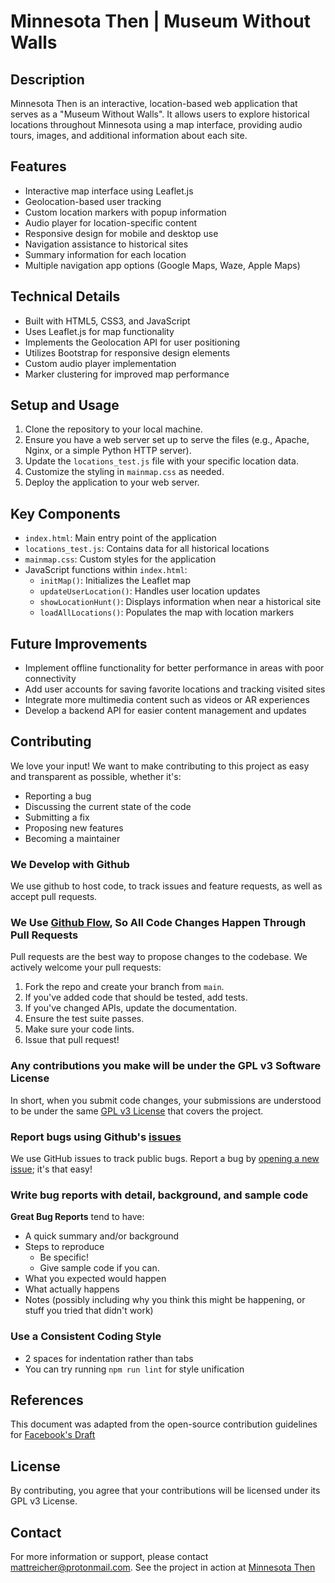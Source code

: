# Minnesota Then | Museum Without Walls

## Description

Minnesota Then is an interactive, location-based web application that serves as a "Museum Without Walls". It allows users to explore historical locations throughout Minnesota using a map interface, providing audio tours, images, and additional information about each site.

## Features

- Interactive map interface using Leaflet.js
- Geolocation-based user tracking
- Custom location markers with popup information
- Audio player for location-specific content
- Responsive design for mobile and desktop use
- Navigation assistance to historical sites
- Summary information for each location
- Multiple navigation app options (Google Maps, Waze, Apple Maps)

## Technical Details

- Built with HTML5, CSS3, and JavaScript
- Uses Leaflet.js for map functionality
- Implements the Geolocation API for user positioning
- Utilizes Bootstrap for responsive design elements
- Custom audio player implementation
- Marker clustering for improved map performance

## Setup and Usage

1. Clone the repository to your local machine.
2. Ensure you have a web server set up to serve the files (e.g., Apache, Nginx, or a simple Python HTTP server).
3. Update the `locations_test.js` file with your specific location data.
4. Customize the styling in `mainmap.css` as needed.
5. Deploy the application to your web server.

## Key Components

- `index.html`: Main entry point of the application
- `locations_test.js`: Contains data for all historical locations
- `mainmap.css`: Custom styles for the application
- JavaScript functions within `index.html`:
  - `initMap()`: Initializes the Leaflet map
  - `updateUserLocation()`: Handles user location updates
  - `showLocationHunt()`: Displays information when near a historical site
  - `loadAllLocations()`: Populates the map with location markers

## Future Improvements

- Implement offline functionality for better performance in areas with poor connectivity
- Add user accounts for saving favorite locations and tracking visited sites
- Integrate more multimedia content such as videos or AR experiences
- Develop a backend API for easier content management and updates

## Contributing

We love your input! We want to make contributing to this project as easy and transparent as possible, whether it's:

- Reporting a bug
- Discussing the current state of the code
- Submitting a fix
- Proposing new features
- Becoming a maintainer

### We Develop with Github
We use github to host code, to track issues and feature requests, as well as accept pull requests.

### We Use [Github Flow](https://guides.github.com/introduction/flow/index.html), So All Code Changes Happen Through Pull Requests
Pull requests are the best way to propose changes to the codebase. We actively welcome your pull requests:

1. Fork the repo and create your branch from `main`.
2. If you've added code that should be tested, add tests.
3. If you've changed APIs, update the documentation.
4. Ensure the test suite passes.
5. Make sure your code lints.
6. Issue that pull request!

### Any contributions you make will be under the GPL v3 Software License
In short, when you submit code changes, your submissions are understood to be under the same [GPL v3 License](https://www.gnu.org/licenses/gpl-3.0.en.html) that covers the project.

### Report bugs using Github's [issues](https://github.com/yourusername/minnesota-then/issues)
We use GitHub issues to track public bugs. Report a bug by [opening a new issue](https://github.com/yourusername/minnesota-then/issues/new); it's that easy!

### Write bug reports with detail, background, and sample code

**Great Bug Reports** tend to have:

- A quick summary and/or background
- Steps to reproduce
  - Be specific!
  - Give sample code if you can.
- What you expected would happen
- What actually happens
- Notes (possibly including why you think this might be happening, or stuff you tried that didn't work)

### Use a Consistent Coding Style

* 2 spaces for indentation rather than tabs
* You can try running `npm run lint` for style unification

## References
This document was adapted from the open-source contribution guidelines for [Facebook's Draft](https://github.com/facebook/draft-js/blob/master/CONTRIBUTING.md)

## License

By contributing, you agree that your contributions will be licensed under its GPL v3 License.

## Contact

For more information or support, please contact mattreicher@protonmail.com. See the project in action at [Minnesota Then](https://www.mnthen.com)
